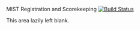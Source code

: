 MIST Registration and Scorekeeping [![Build Status](https://travis-ci.org/sjaveed/mist.png?branch=master,develop,hotfix)](https://travis-ci.org/sjaveed/mist)

This area lazily left blank.
